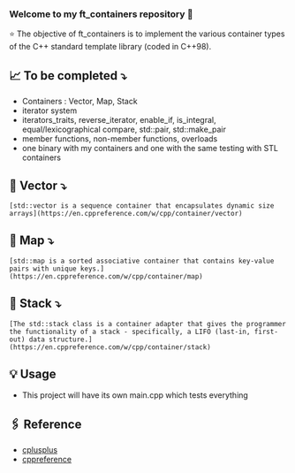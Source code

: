 ### Welcome to my ft_containers repository 👋

⭐️ The objective of ft_containers is to implement the various container types of the C++ standard template library (coded in C++98).

## 📈 To be completed ⤵️
- Containers : Vector, Map, Stack
- iterator system
- iterators_traits, reverse_iterator, enable_if, is_integral, equal/lexicographical compare, std::pair, std::make_pair
- member functions, non-member functions, overloads
- one binary with my containers and one with the same testing with STL containers

## 🔎 Vector ⤵️

```
[std::vector is a sequence container that encapsulates dynamic size arrays](https://en.cppreference.com/w/cpp/container/vector)
```

## 🔎 Map ⤵️

```
[std::map is a sorted associative container that contains key-value pairs with unique keys.](https://en.cppreference.com/w/cpp/container/map)
```

## 🔎 Stack ⤵️

```
[The std::stack class is a container adapter that gives the programmer the functionality of a stack - specifically, a LIFO (last-in, first-out) data structure.](https://en.cppreference.com/w/cpp/container/stack)
```

## 💡 Usage
- This project will have its own main.cpp which tests everything


## 🖇 Reference
- [cplusplus](https://www.cplusplus.com/reference/)
- [cppreference](https://en.cppreference.com/w/)
